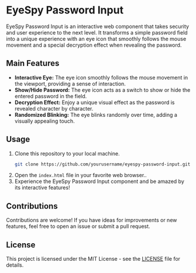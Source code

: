 # EyeSpy Password Input

EyeSpy Password Input is an interactive web component that takes security and user experience to the next level. It transforms a simple password field into a unique experience with an eye icon that smoothly follows the mouse movement and a special decryption effect when revealing the password.

## Main Features

- **Interactive Eye:** The eye icon smoothly follows the mouse movement in the viewport, providing a sense of interaction.
- **Show/Hide Password:** The eye icon acts as a switch to show or hide the entered password in the field.
- **Decryption Effect:** Enjoy a unique visual effect as the password is revealed character by character.
- **Randomized Blinking:** The eye blinks randomly over time, adding a visually appealing touch.

## Usage

1. Clone this repository to your local machine.
   ```bash
   git clone https://github.com/yourusername/eyespy-password-input.git
2. Open the `index.html` file in your favorite web browser..
3. Experience the EyeSpy Password Input component and be amazed by its interactive features!

## Contributions

Contributions are welcome! If you have ideas for improvements or new features, feel free to open an issue or submit a pull request.

## License

This project is licensed under the MIT License - see the [LICENSE](LICENSE) file for details.
